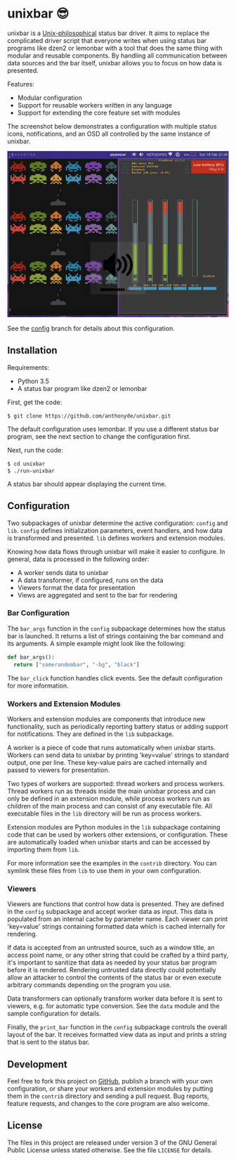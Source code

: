 unixbar :sunglasses:
=======

unixbar is a [Unix-philosophical][1] status bar driver.  It aims to replace
the complicated driver script that everyone writes when using status bar
programs like dzen2 or lemonbar with a tool that does the same thing with
modular and reusable components.  By handling all communication between data
sources and the bar itself, unixbar allows you to focus on how data is
presented.

Features:

 * Modular configuration
 * Support for reusable workers written in any language
 * Support for extending the core feature set with modules

The screenshot below demonstrates a configuration with multiple status icons,
notifications, and an OSD all controlled by the same instance of unixbar.

![A sample bar with multiple status icons, notifications, and OSD][2]

See the [config][3] branch for details about this configuration.

[1]: http://www.catb.org/esr/writings/taoup/html/ch01s06.html
[2]: sample.png?raw=true "Sample screenshot (config branch)"
[3]: https://github.com/anthonyde/unixbar/tree/config

Installation
------------

Requirements:

 * Python 3.5
 * A status bar program like dzen2 or lemonbar

First, get the code:

    $ git clone https://github.com/anthonyde/unixbar.git

The default configuration uses lemonbar.  If you use a different status bar
program, see the next section to change the configuration first.

Next, run the code:

    $ cd unixbar
    $ ./run-unixbar

A status bar should appear displaying the current time.

Configuration
-------------

Two subpackages of unixbar determine the active configuration: `config` and
`lib`.  `config` defines initialization parameters, event handlers, and how
data is transformed and presented.  `lib` defines workers and extension
modules.

Knowing how data flows through unixbar will make it easier to configure.  In
general, data is processed in the following order:

 * A worker sends data to unixbar
 * A data transformer, if configured, runs on the data
 * Viewers format the data for presentation
 * Views are aggregated and sent to the bar for rendering

### Bar Configuration

The `bar_args` function in the `config` subpackage determines how the status
bar is launched.  It returns a list of strings containing the bar command and
its arguments.  A simple example might look like the following:

```python
def bar_args():
  return ["somerandombar", "-bg", "black"]
```

The `bar_click` function handles click events.  See the default configuration
for more information.

### Workers and Extension Modules

Workers and extension modules are components that introduce new functionality,
such as periodically reporting battery status or adding support for
notifications.  They are defined in the `lib` subpackage.

A worker is a piece of code that runs automatically when unixbar starts.
Workers can send data to unixbar by printing 'key=value' strings to standard
output, one per line.  These key-value pairs are cached internally and passed
to viewers for presentation.

Two types of workers are supported: thread workers and process workers.
Thread workers run as threads inside the main unixbar process and can only be
defined in an extension module, while process workers run as children of the
main process and can consist of any executable file.  All executable files in
the `lib` directory will be run as process workers.

Extension modules are Python modules in the `lib` subpackage containing code
that can be used by workers other extensions, or configuration.  These are
automatically loaded when unixbar starts and can be accessed by importing them
from `lib`.

For more information see the examples in the `contrib` directory.  You can
symlink these files from `lib` to use them in your own configuration.

### Viewers

Viewers are functions that control how data is presented.  They are defined in
the `config` subpackage and accept worker data as input.  This data is
populated from an internal cache by parameter name.  Each viewer can print
'key=value' strings containing formatted data which is cached internally for
rendering.

If data is accepted from an untrusted source, such as a window title, an
access point name, or any other string that could be crafted by a third party,
it's important to sanitize that data as needed by your status bar program
before it is rendered.  Rendering untrusted data directly could potentially
allow an attacker to control the contents of the status bar or even execute
arbitrary commands depending on the program you use.

Data transformers can optionally transform worker data before it is sent to
viewers, e.g. for automatic type conversion.  See the `data` module and the
sample configuration for details.

Finally, the `print_bar` function in the `config` subpackage controls the
overall layout of the bar.  It receives formatted view data as input and
prints a string that is sent to the status bar.

Development
-----------

Feel free to fork this project on [GitHub][4], publish a branch with your own
configuration, or share your workers and extension modules by putting them in
the `contrib` directory and sending a pull request.  Bug reports, feature
requests, and changes to the core program are also welcome.

[4]: https://github.com/anthonyde/unixbar

License
-------

The files in this project are released under version 3 of the GNU General
Public License unless stated otherwise.  See the file `LICENSE` for details.
